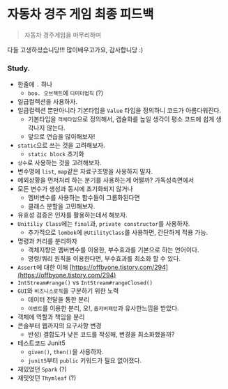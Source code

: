 # 자동차 경주 게임 최종 피드백

> 자동차 경주게임을 마무리하며

다들 고생하셨습니당!!!
많이배우고가요, 감사합니당 :)


### Study.

- 한줄에 `.` 하나
    - `boo. 오브젝트`에 `디미터법칙` (?)
- 일급컬렉션을 사용하자. 
- 일급컬렉션 뿐만아니라 기본타입을 `Value` 타입을 정의하니 코드가 아름다워진다.
    - 기본타입을 `객체타입`으로 정의해서, 캡슐화를 높일 생각이 평소 코드에 쉽게 생각나지 않는다.
    - 앞으로 연습을 많이해보자!
- `static`으로 쓰는 것을 고려해보자.
    - `static block` 초기화
- `상수`로 사용하는 것을 고려해보자.
- 변수명에 `list`, `map`같은 자료구조명을 사용하지 말자.
- 예외상황을 먼저처리 하는 분기를 사용하는게 어떨까? 가독성측면에서
- 모든 변수가 생성과 동시에 초기화되지 않거나
    - 멤버변수를 사용하는 함수들이 그룹화된다면
    - 클래스 분할을 고민해보자.
- 유효성 검증은 인자를 활용하는데서 해보자. 
- `Unitiliy Class`에는 `final`과, `private constructor`를 사용하자.
    - 추가적으로 `lombok`에 `@UtilityClass`를 사용하면, 간단하게 적용 가능.
- 명령과 커리를 분리하자
    - 객체지향은 멤버변수를 이용한, 부수효과를 기본으로 하는 언어이다.
    - 명령/쿼리 원칙을 이용한다면, 부수효과를 최소화 할 수 있다.
- `Assert`에 대한 이해  [https://offbyone.tistory.com/294](https://offbyone.tistory.com/294)
- `IntStream#range()` vs `IntStream#rangeClosed()`
- `GUI`와 `비즈니스로직`을 구분하기 위한 노력
    - 데이터 전달을 통한 분리
    - `이벤트`를 이용한 분리, 오!, `옵저버패턴`과 유사한느낌을 받았다.
- 객체에 역할과 책임을 분리
- 콘솔부터 웹까지의 요구사항 변경
    - 반성) 결합도가 낮은 코드를 작성해, 변경을 최소화했을까?
- 테스트코드 Junit5    
    - `given()`, `then()`을 사용하자.
    - `junit5`부터 `public` 키워드가 필요 없어졌다.
- 재밌었던 `Spark` (?)
- 재밋엇던 `Thymleaf` (?)

   
